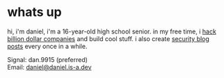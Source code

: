 # whats up
hi, i'm daniel, i'm a 16-year-old high school senior. in my free time, i [hack billion dollar companies](https://hackerone.com/daniel) and build cool stuff. i also create [security blog posts](https://news.ycombinator.com/favorites?id=hackermondev) every once in a while.

Signal: dan.9915 (preferred)<br>
Email: daniel@daniel.is-a.dev<br>
